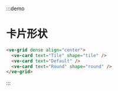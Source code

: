 :::demo

# 卡片形状

```html
<ve-grid dense align="center">
  <ve-card text="Tile" shape="tile" />
  <ve-card text="Default" />
  <ve-card text="Round" shape="round" />  
</ve-grid>
```

:::